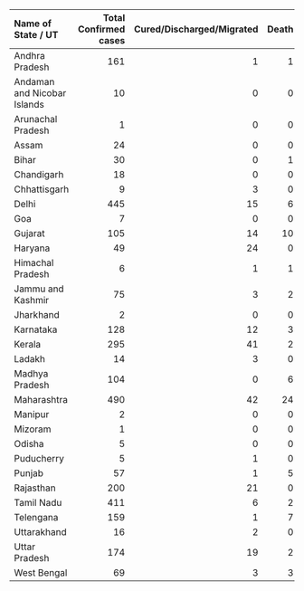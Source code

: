 | Name of State / UT          |   Total Confirmed cases |   Cured/Discharged/Migrated |   Death |
|:----------------------------|------------------------:|----------------------------:|--------:|
| Andhra Pradesh              |                     161 |                           1 |       1 |
| Andaman and Nicobar Islands |                      10 |                           0 |       0 |
| Arunachal Pradesh           |                       1 |                           0 |       0 |
| Assam                       |                      24 |                           0 |       0 |
| Bihar                       |                      30 |                           0 |       1 |
| Chandigarh                  |                      18 |                           0 |       0 |
| Chhattisgarh                |                       9 |                           3 |       0 |
| Delhi                       |                     445 |                          15 |       6 |
| Goa                         |                       7 |                           0 |       0 |
| Gujarat                     |                     105 |                          14 |      10 |
| Haryana                     |                      49 |                          24 |       0 |
| Himachal Pradesh            |                       6 |                           1 |       1 |
| Jammu and Kashmir           |                      75 |                           3 |       2 |
| Jharkhand                   |                       2 |                           0 |       0 |
| Karnataka                   |                     128 |                          12 |       3 |
| Kerala                      |                     295 |                          41 |       2 |
| Ladakh                      |                      14 |                           3 |       0 |
| Madhya Pradesh              |                     104 |                           0 |       6 |
| Maharashtra                 |                     490 |                          42 |      24 |
| Manipur                     |                       2 |                           0 |       0 |
| Mizoram                     |                       1 |                           0 |       0 |
| Odisha                      |                       5 |                           0 |       0 |
| Puducherry                  |                       5 |                           1 |       0 |
| Punjab                      |                      57 |                           1 |       5 |
| Rajasthan                   |                     200 |                          21 |       0 |
| Tamil Nadu                  |                     411 |                           6 |       2 |
| Telengana                   |                     159 |                           1 |       7 |
| Uttarakhand                 |                      16 |                           2 |       0 |
| Uttar Pradesh               |                     174 |                          19 |       2 |
| West Bengal                 |                      69 |                           3 |       3 |